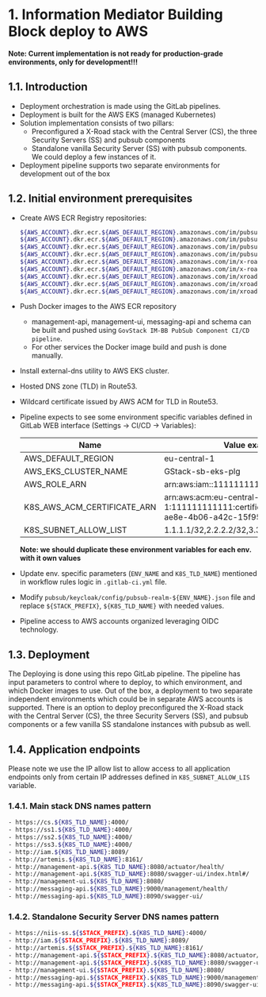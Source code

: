 # 1. Information Mediator Building Block deploy to AWS

**Note: Current implementation is not ready for production-grade environments, only for development!!!**

## 1.1. Introduction

- Deployment orchestration is made using the GitLab pipelines.
- Deployment is built for the AWS EKS (managed Kubernetes)
- Solution implementation consists of two pillars:
  - Preconfigured a X-Road stack with the Central Server (CS), the three Security Servers (SS) and pubsub components
  - Standalone vanilla Security Server (SS) with pubsub components. We could deploy a few instances of it.
- Deployment pipeline supports two separate environments for development out of the box

## 1.2. Initial environment prerequisites

- Create AWS ECR Registry repositories:

  ```bash
  ${AWS_ACCOUNT}.dkr.ecr.${AWS_DEFAULT_REGION}.amazonaws.com/im/pubsub/management-api
  ${AWS_ACCOUNT}.dkr.ecr.${AWS_DEFAULT_REGION}.amazonaws.com/im/pubsub/management-ui
  ${AWS_ACCOUNT}.dkr.ecr.${AWS_DEFAULT_REGION}.amazonaws.com/im/pubsub/messaging-api
  ${AWS_ACCOUNT}.dkr.ecr.${AWS_DEFAULT_REGION}.amazonaws.com/im/pubsub/schema
  ${AWS_ACCOUNT}.dkr.ecr.${AWS_DEFAULT_REGION}.amazonaws.com/im/x-road/central-server
  ${AWS_ACCOUNT}.dkr.ecr.${AWS_DEFAULT_REGION}.amazonaws.com/im/x-road/security-server
  ${AWS_ACCOUNT}.dkr.ecr.${AWS_DEFAULT_REGION}.amazonaws.com/im/xroad-metrics/collector
  ${AWS_ACCOUNT}.dkr.ecr.${AWS_DEFAULT_REGION}.amazonaws.com/im/xroad-metrics/corrector
  ${AWS_ACCOUNT}.dkr.ecr.${AWS_DEFAULT_REGION}.amazonaws.com/im/xroad-metrics/init-db
  ```

- Push Docker images to the AWS ECR repository
  - management-api, management-ui, messaging-api and schema can be built and pushed using `GovStack IM-BB PubSub Component CI/CD pipeline`.
  - For other services the Docker image build and push is done manually.
- Install external-dns utility to AWS EKS cluster.
- Hosted DNS zone (TLD) in Route53.
- Wildcard certificate issued by AWS ACM for TLD in Route53.
- Pipeline expects to see some environment specific variables defined in GitLab WEB interface (Settings -> CI/CD -> Variables):

  | Name                        | Value example                                                                          |
  | --------------------------- | -------------------------------------------------------------------------------------- |
  | AWS_DEFAULT_REGION          | eu-central-1                                                                           |
  | AWS_EKS_CLUSTER_NAME        | GStack-sb-eks-plg                                                                      |
  | AWS_ROLE_ARN                | arn:aws:iam::111111111111:role/GitlabCIRole                                            |
  | K8S_AWS_ACM_CERTIFICATE_ARN | arn:aws:acm:eu-central-1:111111111111:certificate/0d4532d4-ae8e-4b06-a42c-15f95a082b52 |
  | K8S_SUBNET_ALLOW_LIST       | 1.1.1.1/32\,2.2.2.2/32\,3.3.3.3/32                                                     |

  **Note: we should duplicate these environment variables for each env. with it own values**
- Update env. specific parameters (`ENV_NAME` and `K8S_TLD_NAME`) mentioned in workflow rules logic in `.gitlab-ci.yml` file.
- Modify `pubsub/keycloak/config/pubsub-realm-${ENV_NAME}.json` file and replace `${STACK_PREFIX}`, `${K8S_TLD_NAME}` with needed values.
- Pipeline access to AWS accounts organized leveraging OIDC technology.

## 1.3. Deployment

The Deploying is done using this repo GitLab pipeline. The pipeline has input parameters to control where to deploy, to which environment, and which Docker images to use. Out of the box, a deployment to two separate independent environments which could be in separate AWS accounts is supported. There is an option to deploy preconfigured the X-Road stack with the Central Server (CS), the three Security Servers (SS), and pubsub components or a few vanilla SS standalone instances with pubsub as well.

## 1.4. Application endpoints

Please note we use the IP allow list to allow access to all application endpoints only from certain IP addresses defined in `K8S_SUBNET_ALLOW_LIS` variable.

### 1.4.1. Main stack DNS names pattern

```bash
- https://cs.${K8S_TLD_NAME}:4000/
- https://ss1.${K8S_TLD_NAME}:4000/
- https://ss2.${K8S_TLD_NAME}:4000/
- https://ss3.${K8S_TLD_NAME}:4000/
- http://iam.${K8S_TLD_NAME}:8089/
- http://artemis.${K8S_TLD_NAME}:8161/
- http://management-api.${K8S_TLD_NAME}:8080/actuator/health/
- http://management-api.${K8S_TLD_NAME}:8080/swagger-ui/index.html#/
- http://management-ui.${K8S_TLD_NAME}:8080/
- http://messaging-api.${K8S_TLD_NAME}:9000/management/health/
- http://messaging-api.${K8S_TLD_NAME}:8090/swagger-ui/
```

### 1.4.2. Standalone Security Server DNS names pattern

```bash
- https://niis-ss.${$STACK_PREFIX}.${K8S_TLD_NAME}:4000/
- http://iam.${$STACK_PREFIX}.${K8S_TLD_NAME}:8089/
- http://artemis.${$STACK_PREFIX}.${K8S_TLD_NAME}:8161/
- http://management-api.${$STACK_PREFIX}.${K8S_TLD_NAME}:8080/actuator/health/
- http://management-api.${$STACK_PREFIX}.${K8S_TLD_NAME}:8080/swagger-ui/index.html#/
- http://management-ui.${$STACK_PREFIX}.${K8S_TLD_NAME}:8080/
- http://messaging-api.${$STACK_PREFIX}.${K8S_TLD_NAME}:9000/management/health/
- http://messaging-api.${$STACK_PREFIX}.${K8S_TLD_NAME}:8090/swagger-ui/
```
